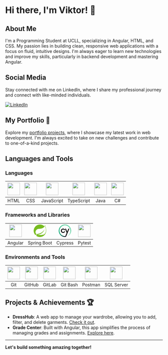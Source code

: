 # Hi there, I'm Viktor! 👋

## About Me

I'm a Programming Student at UCLL, specializing in Angular, HTML, and CSS. My passion lies in building clean, responsive web applications with a focus on fluid, intuitive designs. I'm always eager to learn new technologies and improve my skills, particularly in backend development and mastering Angular.

## Social Media

Stay connected with me on LinkedIn, where I share my professional journey and connect with like-minded individuals.

[![LinkedIn](https://img.shields.io/badge/LinkedIn-Connect-blue)](https://www.linkedin.com/in/viktor-sabat-347421246/)

## My Portfolio 📁

Explore my [portfolio projects](https://github.com/stars/viktor-sabat/lists/portfolio), where I showcase my latest work in web development. I'm always excited to take on new challenges and contribute to one-of-a-kind projects.

## Languages and Tools

### Languages

| <img src="https://cdn.jsdelivr.net/gh/devicons/devicon/icons/html5/html5-original.svg" width="40" height="40" /> | <img src="https://cdn.jsdelivr.net/gh/devicons/devicon/icons/css3/css3-original.svg" width="40" height="40" /> | <img src="https://cdn.jsdelivr.net/gh/devicons/devicon/icons/javascript/javascript-original.svg" width="40" height="40" /> | <img src="https://cdn.jsdelivr.net/gh/devicons/devicon/icons/typescript/typescript-original.svg" width="40" height="40" /> | <img src="https://cdn.jsdelivr.net/gh/devicons/devicon/icons/java/java-original.svg" width="40" height="40" /> | <img src="https://cdn.jsdelivr.net/gh/devicons/devicon/icons/csharp/csharp-original.svg" width="40" height="40" /> |
| :--------------------------------------------------------: | :-----------------------------------------------------: | :----------------------------------------------------------------: | :-----------------------------------------------------------------: | :--------------------------------------------------------: | :-------------------------------------------------: |
|                            HTML                            |                           CSS                            |                          JavaScript                                |                          TypeScript                                 |                            Java                            |                           C#                            |

### Frameworks and Libraries

| <img src="https://cdn.jsdelivr.net/gh/devicons/devicon/icons/angular/angular-original.svg" width="40" height="40" /> | <img src="https://github.com/devicons/devicon/blob/master/icons/spring/spring-original.svg" width="40" height="40" /> | <img src="https://raw.githubusercontent.com/devicons/devicon/6910f0503efdd315c8f9b858234310c06e04d9c0/icons/cypressio/cypressio-original.svg" width="40" height="40" /> | <img src="https://cdn.jsdelivr.net/gh/devicons/devicon/icons/pytest/pytest-original.svg" width="40" height="40" /> |
| :--------------------------------------------------------------: | :------------------------------------------------------------: | :--------------------------------------------------------------: | :---------------------------------------------------------: |
|                            Angular                              |                        Spring Boot                              |                          Cypress                                   |                           Pytest                                |

### Environments and Tools

| <img src="https://cdn.jsdelivr.net/gh/devicons/devicon/icons/git/git-original.svg" width="40" height="40" /> | <img src="https://cdn.jsdelivr.net/gh/devicons/devicon/icons/github/github-original.svg" width="40" height="40" /> | <img src="https://cdn.jsdelivr.net/gh/devicons/devicon/icons/gitlab/gitlab-original.svg" width="40" height="40" /> | <img src="https://cdn.jsdelivr.net/gh/devicons/devicon/icons/git/git-original.svg" width="40" height="40" /> | <img src="https://cdn.jsdelivr.net/gh/devicons/devicon/icons/postman/postman-original.svg" width="40" height="40" /> | <img src="https://cdn.jsdelivr.net/gh/devicons/devicon/icons/microsoftsqlserver/microsoftsqlserver-original.svg" width="40" height="40" /> |
| :-----------------------------------------------------: | :-----------------------------------------------------: | :----------------------------------------------------------: | :-----------------------------------------------------------: | :------------------------------------------------------------: | :--------------------------------------------------------------: |
|                            Git                            |                          GitHub                           |                           GitLab                                |                         Git Bash                                |                            Postman                                |                          SQL Server                              |

## Projects & Achievements 🏆

- **DressHub**: A web app to manage your wardrobe, allowing you to add, filter, and delete garments. [Check it out](https://github.com/viktor-sabat/dresshub).
- **Grade Center**: Built with Angular, this app simplifies the process of managing grades and assignments. [Explore here](https://github.com/viktor-sabat/grade-center).

---

**Let's build something amazing together!**

<!--
When updating the README:
1. Ensure all image sources are correct and up to date.
2. Adjust the width and height attributes in the <img> tags if you need different icon sizes.
3. Maintain the same width and height values for consistent sizing.
-->
